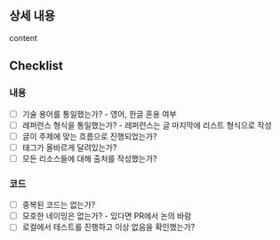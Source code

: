 ## 상세 내용
content

## Checklist
### 내용
- [ ] 기술 용어를 통일했는가? - 영어, 한글 혼용 여부
- [ ] 레퍼런스 형식을 통일했는가? - 레퍼런스는 글 마지막에 리스트 형식으로 작성
- [ ] 글이 주제에 맞는 흐름으로 진행되었는가?
- [ ] 태그가 올바르게 달려있는가?
- [ ] 모든 리소스들에 대해 출처를 작성했는가?
### 코드
- [ ] 중복된 코드는 없는가?
- [ ] 모호한 네이밍은 없는가? - 있다면 PR에서 논의 바람
- [ ] 로컬에서 테스트를 진행하고 이상 없음을 확인했는가?
